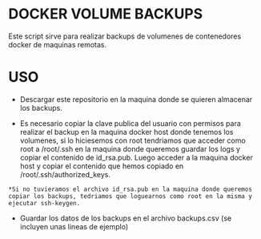 # DOCKER VOLUME BACKUPS

Este script sirve para realizar backups de volumenes de contenedores docker de maquinas remotas.

# USO

- Descargar este repositorio en la maquina donde se quieren almacenar los backups.

- Es necesario copiar la clave publica del usuario con permisos para realizar el backup en la maquina docker host donde tenemos los volumenes, si lo hiciesemos con root tendriamos que acceder como root a /root/.ssh en la maquina donde queremos guardar los logs y copiar el contenido de id_rsa.pub. Luego acceder a la maquina docker host y copiar el contenido que hemos copiado en /root/.ssh/authorized_keys.

```*Si no tuvieramos el archivo id_rsa.pub en la maquina donde queremos copiar los backups, tedriamos que loguearnos como root en la misma y ejecutar ssh-keygen.```

- Guardar los datos de los backups en el archivo backups.csv (se incluyen unas lineas de ejemplo)
